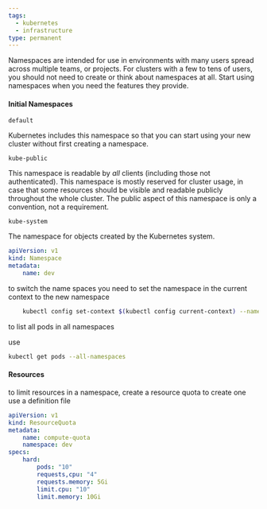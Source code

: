 ```yaml
---
tags:
  - kubernetes
  - infrastructure
type: permanent
---
```

Namespaces are intended for use in environments with many users spread across multiple teams, or projects. For clusters with a few to tens of users, you should not need to create or think about namespaces at all. Start using namespaces when you need the features they provide.


#### Initial Namespaces

 `default`

Kubernetes includes this namespace so that you can start using your new cluster without first creating a namespace.

`kube-public`

This namespace is readable by _all_ clients (including those not authenticated). This namespace is mostly reserved for cluster usage, in case that some resources should be visible and readable publicly throughout the whole cluster. The public aspect of this namespace is only a convention, not a requirement.

`kube-system`

The namespace for objects created by the Kubernetes system.


```YAML
apiVersion: v1
kind: Namespace
metadata:
	name: dev
```

to switch the name spaces 
you need to set the namespace in the current context to the new namespace

```bash
	kubectl config set-context $(kubectl config current-context) --namespace=new-namespace
```

to list all pods in all namespaces

use 

```bash 
kubectl get pods --all-namespaces
```


#### Resources


to limit resources in a namespace, create a resource quota to create one use a definition file 

```YAML
apiVersion: v1
kind: ResourceQuota
metadata:
	name: compute-quota
	namespace: dev
specs:
	hard:
		pods: "10"
		requests,cpu: "4"
		requests.memory: 5Gi
		limit.cpu: "10"
		limit.memory: 10Gi
```

